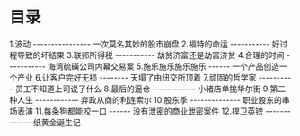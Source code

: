 # 目录
1.波动 ---------------- 一次莫名其妙的股市崩盘
2.福特的命运 ----------- 好过程导致的坏结果
3.联邦所得税 ----------- 劫贫济富还是劫富济贫
4.合理的时间 ----------- 海湾硫磺公司内幕交易案
5.施乐施乐施乐施乐 ------ 一个产品创造一个产业
6.让客户完好无损 -------- 天塌了由纽交所顶着
7.顽固的哲学家 ---------- 员工不知道上司说了什么
8.最后的逼仓 ------------ 小猪店单挑华尔街
9.第二种人生 ------------ 弃政从商的利连索尔
10.股东季 -------------- 职业股东的串场表演
11.每条狗都能咬一口 ------ 没有泄密的商业泄密案件
12.捍卫英镑 ------------- 纸黄金诞生记